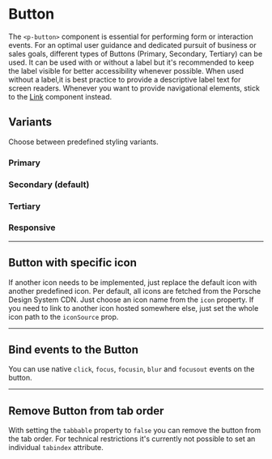 # Button

The `<p-button>` component is essential for performing form or interaction events. For an optimal user guidance and dedicated pursuit of business or sales goals, different types of Buttons (Primary, Secondary, Tertiary) can be used. It can be used with or without a label but it's recommended to keep the label visible for better accessibility whenever possible. When used without a label,it is best practice to provide a descriptive label text for screen readers. Whenever you want to provide navigational elements, stick to the [Link](components/link) component instead.

## Variants

Choose between predefined styling variants.

### Primary

<Playground :markup="primary" :config="config"></Playground>

### Secondary (default)

<Playground :markup="secondary" :config="config"></Playground>

### Tertiary

<Playground :markup="tertiary" :config="config"></Playground>

### Responsive

<Playground :markup="responsive" :config="config"></Playground>

---

## Button with specific icon
If another icon needs to be implemented, just replace the default icon with another predefined icon. Per default, all icons are fetched from the Porsche Design System CDN. Just choose an icon name from the `icon` property. If you need to link to another icon hosted somewhere else, just set the whole icon path to the `iconSource` prop.

<Playground :markup="icon" :config="config"></Playground>

---

## Bind events to the Button
You can use native `click`, `focus`, `focusin`, `blur` and `focusout` events on the button.

<Playground :markup="events" :config="config"></Playground>

---

## Remove Button from tab order
With setting the `tabbable` property to `false` you can remove the button from the tab order. For technical restrictions it's currently not possible to set an individual `tabindex` attribute.

<Playground :markup="taborder" :config="config"></Playground>

<script lang="ts">
  import Vue from 'vue';
  import Component from 'vue-class-component';
  
  @Component
  export default class Code extends Vue {
    config = { themeable: true, spacing: 'inline' };
    
    primary = 
`<p-button variant="primary">Some label</p-button>
<p-button variant="primary" disabled>Some label</p-button>
<p-button variant="primary" loading>Some label</p-button>
<br>
<p-button variant="primary" hide-label="true">Some label</p-button>
<p-button variant="primary" hide-label="true" disabled>Some label</p-button>
<p-button variant="primary" hide-label="true" loading>Some label</p-button>`;
  
    secondary = 
`<p-button>Some label</p-button>
<p-button disabled="true">Some label</p-button>
<p-button loading="true">Some label</p-button>
<br>
<p-button hide-label="true">Some label</p-button>
<p-button hide-label="true" disabled>Some label</p-button>
<p-button hide-label="true" loading>Some label</p-button>`;

    tertiary = 
`<p-button variant="tertiary">Some label</p-button>
<p-button variant="tertiary" disabled="true">Some label</p-button>
<p-button variant="tertiary" loading="true">Some label</p-button>
<br>
<p-button variant="tertiary" hide-label="true">Some label</p-button>
<p-button variant="tertiary" hide-label="true" disabled>Some label</p-button>
<p-button variant="tertiary" hide-label="true" loading>Some label</p-button>`;

    responsive =
`<p-button variant="primary" hide-label="{ base: true, s: false }">Some label</p-button>
<p-button variant="secondary" hide-label="{ base: true, m: false }">Some label</p-button>
<p-button variant="tertiary" hide-label="{ base: true, l: false }">Some label</p-button>`;

    icon =
`<p-button icon="delete">Some label</p-button>
<p-button icon-source="${require('./assets/icon-custom-kaixin.svg')}" hide-label="true">Some label</p-button>`;

    events =
`<p-button
  onclick="alert('click')"
  onfocus="console.log('focus')"
  onfocusin="console.log('focusin')"
  onblur="console.log('blur')"
  onfocusout="console.log('focusout')"
>Some label</p-button>`;
    
    taborder =
`<p-button tabbable="true">Some label</p-button>
<p-button tabbable="false" hide-label="true">Some label</p-button>`;
  }
</script>